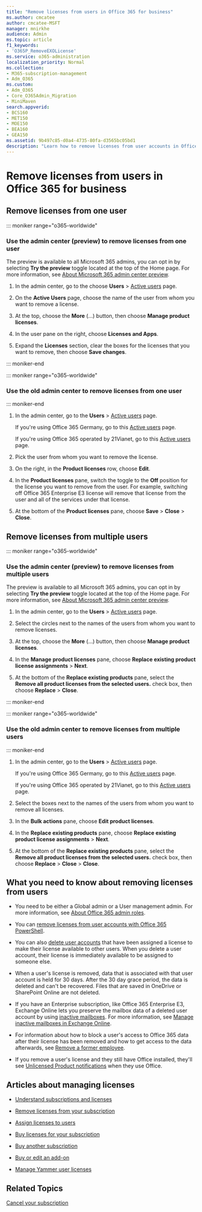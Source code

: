 ```yaml
---
title: "Remove licenses from users in Office 365 for business"
ms.author: cmcatee
author: cmcatee-MSFT
manager: mnirkhe
audience: Admin
ms.topic: article
f1_keywords:
- 'O365P_RemoveEXOLicense'
ms.service: o365-administration
localization_priority: Normal
ms.collection: 
- M365-subscription-management 
- Adm_O365
ms.custom:
- Adm_O365
- Core_O365Admin_Migration
- MiniMaven
search.appverid:
- BCS160
- MET150
- MOE150
- BEA160
- GEA150
ms.assetid: 9b497c85-d0a4-4735-80fa-d3565bc05bd1
description: "Learn how to remove licenses from user accounts in Office 365 for business subscription."
---
```

<!-- Clone: AgentUniversity\admin\Remove-licenses-users.md -->

# Remove licenses from users in Office 365 for business

## Remove licenses from one user

::: moniker range="o365-worldwide"
  
### Use the admin center (preview) to remove licenses from one user

The preview is available to all Microsoft 365 admins, you can opt in by selecting **Try the preview** toggle located at the top of the Home page. For more information, see [About Microsoft 365 admin center preview](../microsoft-365-admin-center-preview.md).

1. In the admin center, go to the choose **Users** \> <a href="https://go.microsoft.com/fwlink/p/?linkid=834822" target="_blank">Active users</a> page.

2. On the **Active Users** page, choose the name of the user from whom you want to remove a license.

3. At the top, choose the **More** (...) button, then choose **Manage product licenses**.

4. In the user pane on the right, choose **Licenses and Apps**.

5. Expand the **Licenses** section, clear the boxes for the licenses that you want to remove, then choose **Save changes**.

::: moniker-end

::: moniker range="o365-worldwide"
### Use the old admin center to remove licenses from one user
::: moniker-end
  
1. In the admin center, go to the **Users** \> <a href="https://go.microsoft.com/fwlink/p/?linkid=834822" target="_blank">Active users</a> page.

    If you're using Office 365 Germany, go to this <a href="https://go.microsoft.com/fwlink/p/?linkid=847686" target="_blank">Active users</a> page.

    If you're using Office 365 operated by 21Vianet, go to this <a href="https://go.microsoft.com/fwlink/p/?linkid=850628" target="_blank">Active users</a> page.

2. Pick the user from whom you want to remove the license.

3. On the right, in the **Product licenses** row, choose **Edit**.

4. In the **Product licenses** pane, switch the toggle to the **Off** position for the license you want to remove from the user. For example, switching off Office 365 Enterprise E3 license will remove that license from the user and all of the services under that license.

5. At the bottom of the **Product licenses** pane, choose **Save** \> **Close** \> **Close**.

## Remove licenses from multiple users

::: moniker range="o365-worldwide"

### Use the admin center (preview) to remove licenses from multiple users

The preview is available to all Microsoft 365 admins, you can opt in by selecting **Try the preview** toggle located at the top of the Home page. For more information, see [About Microsoft 365 admin center preview](../microsoft-365-admin-center-preview.md).

1. In the admin center, go to the **Users** \> <a href="https://go.microsoft.com/fwlink/p/?linkid=834822" target="_blank">Active users</a> page.

2. Select the circles next to the names of the users from whom you want to remove licenses.

3. At the top, choose the **More** (...) button, then choose **Manage product licenses**.

4. In the **Manage product licenses** pane, choose **Replace existing product license assignments** \> **Next**.

5. At the bottom of the **Replace existing products** pane, select the **Remove all product licenses from the selected users.** check box, then choose **Replace** \> **Close**.

::: moniker-end

::: moniker range="o365-worldwide"
### Use the old admin center to remove licenses from multiple users
::: moniker-end
  
1. In the admin center, go to the **Users** \> <a href="https://go.microsoft.com/fwlink/p/?linkid=834822" target="_blank">Active users</a> page.

    If you're using Office 365 Germany, go to this <a href="https://go.microsoft.com/fwlink/p/?linkid=847686" target="_blank">Active users</a> page.

    If you're using Office 365 operated by 21Vianet, go to this <a href="https://go.microsoft.com/fwlink/p/?linkid=850628" target="_blank">Active users</a> page.

2. Select the boxes next to the names of the users from whom you want to remove all licenses.

3. In the **Bulk actions** pane, choose **Edit product licenses**.

4. In the **Replace existing products** pane, choose **Replace existing product license assignments** \> **Next**.

5. At the bottom of the **Replace existing products** pane, select the **Remove all product licenses from the selected users.** check box, then choose **Replace** \> **Close** \> **Close**.

## What you need to know about removing licenses from users

- You need to be either a Global admin or a User management admin. For more information, see [About Office 365 admin roles](../add-users/about-admin-roles.md).

- You can [remove licenses from user accounts with Office 365 PowerShell](https://go.microsoft.com/fwlink/p/?linkid=848428).

- You can also [delete user accounts](../add-users/delete-a-user.md) that have been assigned a license to make their license available to other users. When you delete a user account, their license is immediately available to be assigned to someone else.

- When a user's license is removed, data that is associated with that user account is held for 30 days. After the 30 day grace period, the data is deleted and can't be recovered. Files that are saved in OneDrive or SharePoint Online are not deleted.

- If you have an Enterprise subscription, like Office 365 Enterprise E3, Exchange Online lets you preserve the mailbox data of a deleted user account by using [inactive mailboxes](https://docs.microsoft.com/en-us/office365/securitycompliance/inactive-mailboxes-in-office-365). For more information, see [Manage inactive mailboxes in Exchange Online](https://docs.microsoft.com/en-us/office365/securitycompliance/create-and-manage-inactive-mailboxes).

- For information about how to block a user's access to Office 365 data after their license has been removed and how to get access to the data afterwards, see [Remove a former employee](../add-users/remove-former-employee.md).

- If you remove a user's license and they still have Office installed, they'll see [Unlicensed Product notifications](https://support.office.com/article/0d23d3c0-c19c-4b2f-9845-5344fedc4380.aspx) when they use Office.

## Articles about managing licenses

- [Understand subscriptions and licenses](subscriptions-and-licenses.md)

- [Remove licenses from your subscription](remove-licenses-from-subscription.md)

- [Assign licenses to users](assign-licenses-to-users.md)

- [Buy licenses for your subscription](buy-licenses.md)

- [Buy another subscription](buy-another-subscription.md)

- [Buy or edit an add-on](buy-or-edit-an-add-on.md)

- [Manage Yammer user licenses](https://docs.microsoft.com/en-us/yammer/manage-yammer-users/manage-yammer-licenses-in-office-365)

## Related Topics

[Cancel your subscription](cancel-your-subscription.md)